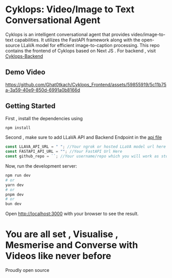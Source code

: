 # Cyklops: Video/Image to Text Conversational Agent

Cyklops is an intelligent conversational agent that provides video/image-to-text capabilities. It utilizes the FastAPI framework along with the open-source LLaVA model for efficient image-to-caption processing. This repo contains the frontend of Cyklops based on Next JS . For backend , visit [Cyklops-Backend](https://github.com/Ghat0tkach/Cyklops_Backend)


## Demo Video
https://github.com/Ghat0tkach/Cyklops_Frontend/assets/59855919/5c11b75a-3a59-40e9-850d-6991a0b8166d




## Getting Started
First , install the dependencies using
```bash
npm install
```



Second , make sure to add LLaVA API and Backend Endpoint in the [api file](https://github.com/Ghat0tkach/Cyklops_Frontend/blob/main/app/api/GetSummary.js)
```javascript
const LLAVA_API_URL = " "; //Your ngrok or hosted LLaVA model url here
const FASTAPI_API_URL = ""; //Your FastAPI Url Here
const github_repo = ``; //Your username/repo which you will work as storage bucket
```

Now, run the development server:

```bash
npm run dev
# or
yarn dev
# or
pnpm dev
# or
bun dev
```

Open [http://localhost:3000](http://localhost:3000) with your browser to see the result.

# You are all set , Visualise , Mesmerise and Converse with Videos like never before

Proudly open source



